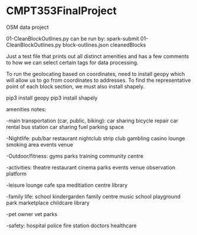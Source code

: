 # CMPT353FinalProject

OSM data project

01-CleanBlockOutlines.py can be run by: spark-submit 01-CleanBlockOutlines.py block-outlines.json cleanedBlocks

Just a test file that prints out all distinct amenities and has a few comments to how we can select certain tags for data processing.

To run the geolocating based on coordinates, need to install geopy which will allow us to go from coordinates to addresses. To find the representative point of each block section, we must also install shapely.

pip3 install geopy
pip3 install shapely

amenities notes:

-main transportation (car, public, biking):
car sharing
bicycle repair
car rental
bus station
car sharing
fuel
parking space

-Nightlife:
pub/bar
restaurant
nightclub
strip club
gambling
casino
lounge
smoking area
events venue

-Outdoor/fitness:
gyms
parks
training
community centre

-activities:
theatre
restaurant
cinema
parks
events venue
observation platform

-leisure
lounge
cafe
spa
meditiation centre
library

-family life:
school
kindergarden
family centre
music school
playground
park
marketplace
childcare
library

-pet owner
vet
parks

-safety:
hospital
police
fire station
doctors
healthcare
